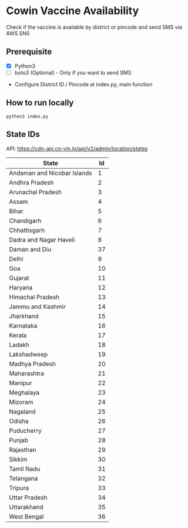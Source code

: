# Cowin Vaccine Availability
Check if the vaccine is available by district or pincode and send SMS via AWS SNS

## Prerequisite
- [x] Python3
- [ ] boto3 (Optional) - Only if you want to send SMS

- Configure District ID / Pincode at index.py, main function

## How to run locally
`python3 index.py`
## State IDs
API: https://cdn-api.co-vin.in/api/v2/admin/location/states 

State | Id 
--- | ---
Andaman and Nicobar Islands | 1
Andhra Pradesh | 2
Arunachal Pradesh | 3
Assam | 4
Bihar | 5
Chandigarh | 6
Chhattisgarh | 7
Dadra and Nagar Haveli | 8
Daman and Diu | 37
Delhi | 9
Goa | 10
Gujarat | 11
Haryana | 12
Himachal Pradesh | 13
Jammu and Kashmir | 14
Jharkhand | 15
Karnataka | 16
Kerala | 17
Ladakh | 18
Lakshadweep | 19
Madhya Pradesh | 20
Maharashtra | 21
Manipur | 22
Meghalaya | 23
Mizoram | 24
Nagaland | 25
Odisha | 26
Puducherry | 27
Punjab | 28
Rajasthan | 29
Sikkim | 30
Tamil Nadu | 31
Telangana | 32
Tripura | 33
Uttar Pradesh | 34
Uttarakhand | 35
West Bengal | 36
